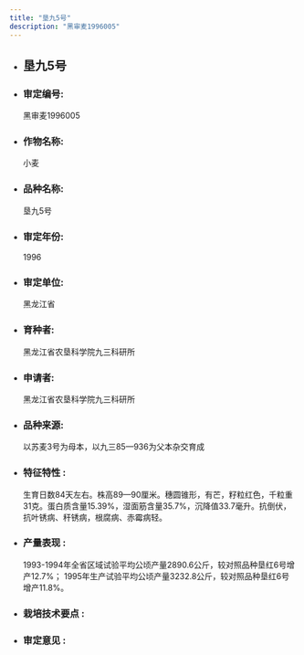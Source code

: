```yaml
---
title: "垦九5号"
description: "黑审麦1996005"
---
```

* ## 垦九5号
* ###  审定编号:  
   黑审麦1996005

*  ### 作物名称:  
   小麦

*   ###  品种名称: 
    垦九5号

*   ### 审定年份: 
    1996

*   ### 审定单位:  
    黑龙江省

*   ### 育种者:  
    黑龙江省农垦科学院九三科研所

*   ### 申请者:  
    黑龙江省农垦科学院九三科研所

*   ### 品种来源:  
    以苏麦3号为母本，以九三85—936为父本杂交育成

*   ### 特征特性 : 
    生育日数84天左右。株高89—90厘米。穗圆锥形，有芒，籽粒红色，千粒重31克。蛋白质含量15.39%，湿面筋含量35.7%，沉降值33.7毫升。抗倒伏，抗叶锈病、秆锈病，根腐病、赤霉病轻。

*   ### 产量表现 : 
    1993-1994年全省区域试验平均公顷产量2890.6公斤，较对照品种垦红6号增产12.7%； 1995年生产试验平均公顷产量3232.8公斤，较对照品种垦红6号增产11.8%。

*   ### 栽培技术要点 : 
    

*   ### 审定意见 : 
    
